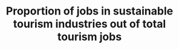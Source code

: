 ---
actual_indicator_available: Proportion of jobs in sustainable tourism industries out
  of total tourism jobs
actual_indicator_available_description: Tourism employment. Total tourism-related
  employment consists of direct tourism employment plus indirect tourism employment.
  Direct tourism employment comprises all jobs where the workers are engaged in the
  production of direct tourism output (for example, hotel staff and airline pilots),
  and indirect tourism employment comprises all jobs where the workers are engaged
  in the production of indirect tourism output (for example, workers producing hotel
  toiletries and delivering fuel to airlines).
comments_and_limitations: Annual data will be via BEA's June Survey of Current Business
data_non_statistical: false
date_metadata_updated: July, 2018
date_of_national_source_publication: June, 2018
goal_meta_link: http://unstats.un.org/sdgs/files/metadata-compilation/Metadata-Goal-8.pdf
goal_meta_link_page: 46
graph: longitudinal
graph_status_notes: Checking
graph_title: 'Share of US Direct Tourism-related Employment '
graph_type: line
graph_type_description: BLS needs a defintion of tourism before it can report
has_metadata: true
indicator: 8.9.2
indicator_definition: 'The "tourism industries", or tourism characteristic industries,
  comprise all establishments for which the principal activity is a tourism characteristic
  activity, i.e. the activities that typically produce tourism characteristic products
  (IRTS 2008 paras. 5.10-5.11). For international comparability purposes these are
  (according to ISIC Rev. 4 categories): accommodation for visitors (5510, 5520, 5590,
  6810 and 6820), food and beverage serving activities (5610, 5629 and 5630), railway
  passenger transport (4911), road passenger transport (4922), water passenger transport
  (5011 and 5021), air passenger transport (5110), transport equipment rental (7710),
  travel agencies and other reservation service activities (7911, 7912 and 7990),
  cultural activities (9000, 9102, 9103), and sport and recreational activities (7721,
  9200, 9311, 9319, 9321 and 9329). Regarding jobs, the agreement between an employee
  and the employer defines a job and each self-employed person has a job. The number
  of jobs in the economy thus exceeds the number of persons employed to the extent
  that some employees have more than one job (SNA 2008 para. 19.30 in IRTS 2008 Compilation
  Guide para. 7.6). Consequently, the number of jobs (demand side) and the number
  of persons employed (supply side) are dissimilar categories and therefore usually
  do not match. In this respect, it should be noted that employment in the tourism
  industries refers to all the jobs (in all occupations) in both tourism-characteristic
  activities and non-tourism-characteristic activities in all establishments in tourism
  industries19. The indicator shows the relative importance of jobs in the tourism
  industries as a share of the economy''s total jobs.'
indicator_name: Proportion of jobs in sustainable tourism industries out of total
  tourism jobs
indicator_sort_order: 08-09-02
indicator_variable: TourismEmpl
layout: indicator
method_of_computation: ( Jobs in tourism industries / Total jobs ) * 100
periodicity: Annual
permalink: /8-9-2/
published: true
rationale_interpretation: "Rationale \nTarget 8.9 has several dimensions but the essence\
  \ of the target seems to be on promoting sustainable tourism [that ...]. It is recognized\
  \ that the suggested indicator does not cater to all dimensions of the target, but\
  \ finding one indicator that would do so seems unviable, certainly over the short-medium\
  \ term. \nThere is the added challenge that the concept \"sustainable tourism\"\
  \ is mainly a policy construct and not defined nor part of an established or internationally\
  \ conceptual/statistical framework at this point. Even though UNWTO together with\
  \ a number of countries, UNSD and OECD, and counting on the support of the UNCEEA\
  \ are putting put in motion an initiative towards developing the measurement of\
  \ the relationship between tourism and sustainability, notably through linking SEEA\
  \ and TSA, it seems that the production of internationally comparable data on (something\
  \ that could approximate for) \"sustainable tourism\" in a significant number of\
  \ countries still has some years to go. \nFor the meantime, the suggested indicator\
  \ (in its two parts, on tourism related GDP and jobs) seems to be a sensible approximation\
  \ because (a) it is a good conceptual fit to some key dimensions of the target (b)\
  \ it stems from a systems approach and is based on sound internationally agreed\
  \ methodology, and (c) there is a significant number of countries already producing\
  \ data for this indicator. In addition, the suggested indicator (tourism related\
  \ GDP and jobs) is in line with Goal 8's general focus on economic growth and employment.\
  \ \nFinally, the TDGDP/GDP part of this indicator can complement Target 14.7's indicator:\
  \ \"Fisheries as a % of GDP\" in order to cater to tourism dimension of this target.\
  \ \n\n Interpretation \n Target 8.9 has several dimensions; this caters to the dimension:\
  \ tourism that creates jobs. It could also give an indication on how successful\
  \ the \"promotion\" of tourism as job creator is being: promote [...] tourism that\
  \ creates jobs."
reporting_status: complete
scheduled_update_by_national_source: June, 2019 (Will incorporate 2012 Input-Output
  Accounts, released November 1, 2018)
sdg_goal: 8
source_active_1: true
source_agency_staff_name_1: Andrew Craig (Kali Kong July, 2018)
source_notes_1: null
source_title_1: null
source_url_1: https://www.bea.gov/scb/2018/06-june/0618-us-travel-tourism-satellite-account.htm
target: By 2030, devise and implement policies to promote sustainable tourism that
  creates jobs and promotes local culture and products.
target_id: '8.9'
title: Proportion of jobs in sustainable tourism industries out of total tourism jobs
un_custodial_agency: UNWTO
un_designated_tier: 3 (with data)
unit_of_measure: Thousands
us_method_of_computation: (US Direct Tourism-related Employment)/(US Total Tourism-related
  Employment)
variable_description: null
variable_notes: null
---